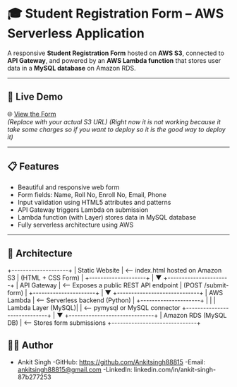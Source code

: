 # 🎓 Student Registration Form – AWS Serverless Application

A responsive **Student Registration Form** hosted on **AWS S3**, connected to **API Gateway**, and powered by an **AWS Lambda function** that stores user data in a **MySQL database** on Amazon RDS.

---

## 🚀 Live Demo

🌐 [View the Form](https://your-s#-bucket/index.html)  
*(Replace with your actual S3 URL)*
*(Right now it is not working because it take some charges so if you want to deploy so it is the good way to deploy it)*

---

## 📋 Features

- Beautiful and responsive web form
- Form fields: Name, Roll No, Enroll No, Email, Phone
- Input validation using HTML5 attributes and patterns
- API Gateway triggers Lambda on submission
- Lambda function (with Layer) stores data in MySQL database
- Fully serverless architecture using AWS

---

## 🧱 Architecture

+--------------------+
| Static Website | <-- index.html hosted on Amazon S3
| (HTML + CSS Form) |
+--------------------+
|
▼
+----------------------+
| API Gateway | <-- Exposes a public REST API endpoint
| (POST /submit-form) |
+----------------------+
|
▼
+-----------------------------+
| AWS Lambda | <-- Serverless backend (Python)
| +---------------------+ |
| | Lambda Layer (MySQL)| | <-- pymysql or MySQL connector
+-----------------------------+
|
▼
+------------------------------+
| Amazon RDS (MySQL DB) | <-- Stores form submissions
+------------------------------+

## 👨‍💻 Author
- Ankit Singh
-GitHub: https://github.com/Ankitsingh88815
-Email: ankitsingh88815@gmail.com
-LinkedIn: linkedin.com/in/ankit-singh-87b277253
